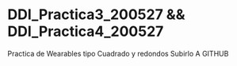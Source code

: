 # DDI_Practica3_200527  &&  DDI_Practica4_200527
Practica de Wearables tipo Cuadrado y redondos
Subirlo A GITHUB
